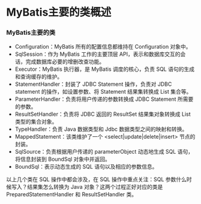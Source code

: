 MyBatis主要的类概述
============================================
### MyBatis主要的类
- Configuration：MyBatis 所有的配置信息都维持在 Configuration 对象中。
- SqlSession：作为 MyBatis 工作的主要顶层 API，表示和数据库交互的会话，完成数据库必要的增删改查功能。
- Executor：MyBatis 执行器，是 MyBatis 调度的核心，负责 SQL 语句的生成和查询缓存的维护。
- StatementHandler：封装了 JDBC Statement 操作，负责对 JDBC statement 的操作，如设置参数、将 Statement 结果集转换成 List 集合等。
- ParameterHandler：负责将用户传递的参数转换成 JDBC Statement 所需要的参数。
- ResultSetHandler：负责将 JDBC 返回的 ResultSet 结果集对象转换成 List 类型的集合对象。
- TypeHandler：负责 Java 数据类型和 Jdbc 数据类型之间的映射和转换。
- MappedStatement：该类维护了一个 <select|update|delete|insert> 节点的封装。
- SqlSource：负责根据用户传递的 parameterObject 动态地生成 SQL 语句，将信息封装到 BoundSql 对象中并返回。
- BoundSql：表示动态生成的 SQL 语句以及相应的参数信息。

以上几个类在 SQL 操作中都会涉及，在 SQL 操作中重点关注：SQL 参数什么时候写入？结果集怎么转换为 Java 对象？这两个过程正好对应的类是 PreparedStatementHandler 和 ResultSetHandler 类。

